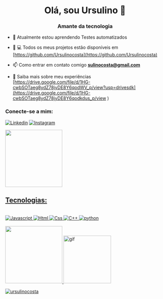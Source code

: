 <h1 align = "center"> Olá, sou Ursulino 👋 </h1>
<h3 align = "center"> Amante da tecnologia </h3>

- 🌱 Atualmente estou aprendendo  Testes automatizados 

- 👨‍ 💻 Todos os meus projetos estão disponíveis em [https://github.com/Ursulinocosta](https://github.com/Ursulinocosta)

- 📫 Como entrar em contato comigo **sulinocosta@gmail.com**

- 📄 Saiba mais sobre meu experiências [https://drive.google.com/file/d/1HG-cwbSOTaeg8ydZ78jyDE8Y6qodWV_p/view?usp=drivesdk](https://drive.google.com/file/d/1HG-cwbSOTaeg8ydZ78jyDE8Y6qodkdus_p/view )

<h3 align = "left"> Conecte-se a mim: </h3>


[![Linkedin](https://img.shields.io/badge/LinkedIn-0077B5?style=for-the-badge&logo=linkedin&logoColor=white/)](https://www.linkedin.com/in/ursulino-costa-0b1975156/)
[![Instagram](https://img.shields.io/badge/Instagram-E4405F?style=for-the-badge&logo=instagram&logoColor=white)](https://www.instagram.com/linnuxz/)
<a href="https://github.com/ursulinocosta">
 
 
  <a href="https://github.com/ursulinocosta">
  <img height = "180em" src = "https://github-readme-stats.vercel.app/api?username=ursulinocosta&show_icons=true&theme=dark&include_all_commits=true&count_private=true" />
  
   
## Tecnologias:
<div style="display: inline_block"><br>
<img aling="center" alt="Javascript" src="https://img.shields.io/badge/JavaScript-F7DF1E?style=for-the-badge&logo=javascript&logoColor=black"/>
<img aling="center" alt="Html" src="https://img.shields.io/badge/HTML5-E34F26?style=for-the-badge&logo=html5&logoColor=white"/>
<img aling="center" alt="Css" src="https://img.shields.io/badge/CSS3-1572B6?style=for-the-badge&logo=css3&logoColor=whit"/>
<img aling="center" alt="C++" src="https://img.shields.io/badge/C%2B%2B-00599C?style=for-the-badge&logo=c%2B%2B&logoColor=white"/>
<img aling="center" alt="python" src="https://img.shields.io/badge/Python-3776AB?style=for-the-badge&logo=python&logoColor=white"/> 
</div></br>


<img height = "180em" src = "https://github-readme-stats.vercel.app/api/top-langs/?username=ursulinocosta&theme=dark"/>
<img aling="center" alt="gif" src="https://media.giphy.com/media/ThudM9Zg6wKEmkeBZK/giphy.gif" height="150" width="150"/>
 <p> <img align = "center" src = "https://github-readme-streak-stats.herokuapp.com/?user=ursulinocosta&theme=dark" alt = "ursulinocosta" /> </p>
